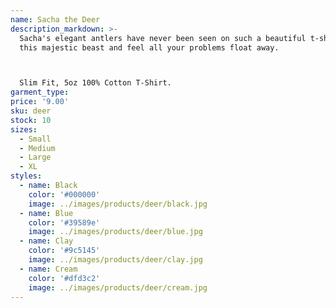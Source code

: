 ```yaml
---
name: Sacha the Deer
description_markdown: >-
  Sacha's elegant antlers have never been seen on such a beautiful t-shirt. Wear
  this majestic beast and feel all your problems float away.



  Slim Fit, 5oz 100% Cotton T-Shirt.
garment_type:
price: '9.00'
sku: deer
stock: 10
sizes:
  - Small
  - Medium
  - Large
  - XL
styles:
  - name: Black
    color: '#000000'
    image: ../images/products/deer/black.jpg
  - name: Blue
    color: '#39589e'
    image: ../images/products/deer/blue.jpg
  - name: Clay
    color: '#9c5145'
    image: ../images/products/deer/clay.jpg
  - name: Cream
    color: '#dfd3c2'
    image: ../images/products/deer/cream.jpg
---
```

